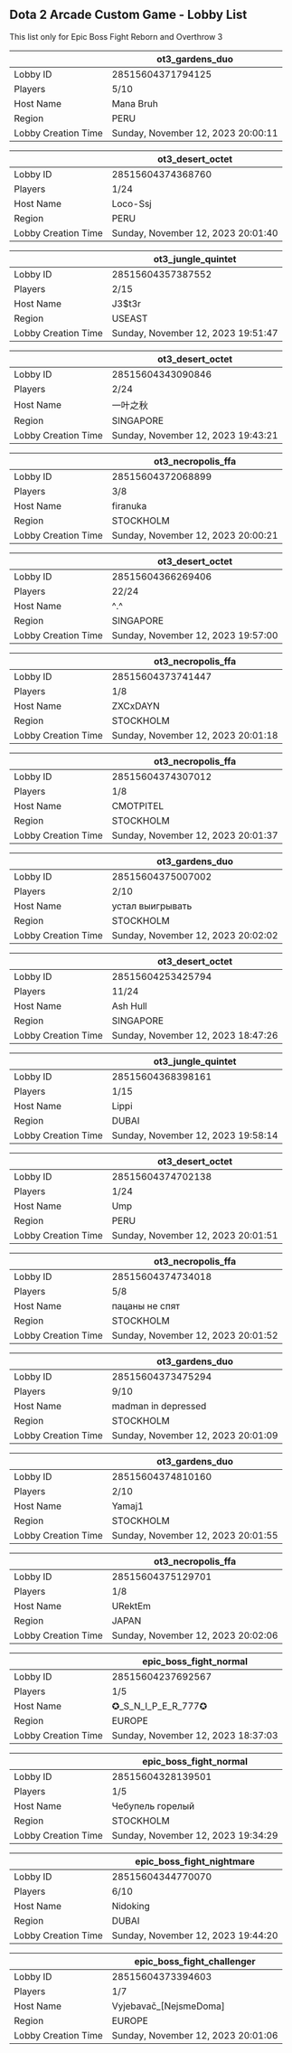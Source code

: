 ## Dota 2 Arcade Custom Game - Lobby List

This list only for Epic Boss Fight Reborn and Overthrow 3

|  | ot3_gardens_duo |
| ------ | ------ |
| Lobby ID | 28515604371794125 |
| Players | 5/10 |
| Host Name | Mana Bruh |
| Region | PERU |
| Lobby Creation Time | Sunday, November 12, 2023 20:00:11 |


|  | ot3_desert_octet |
| ------ | ------ |
| Lobby ID | 28515604374368760 |
| Players | 1/24 |
| Host Name | Loco-Ssj |
| Region | PERU |
| Lobby Creation Time | Sunday, November 12, 2023 20:01:40 |


|  | ot3_jungle_quintet |
| ------ | ------ |
| Lobby ID | 28515604357387552 |
| Players | 2/15 |
| Host Name | J3$t3r |
| Region | USEAST |
| Lobby Creation Time | Sunday, November 12, 2023 19:51:47 |


|  | ot3_desert_octet |
| ------ | ------ |
| Lobby ID | 28515604343090846 |
| Players | 2/24 |
| Host Name | 一叶之秋 |
| Region | SINGAPORE |
| Lobby Creation Time | Sunday, November 12, 2023 19:43:21 |


|  | ot3_necropolis_ffa |
| ------ | ------ |
| Lobby ID | 28515604372068899 |
| Players | 3/8 |
| Host Name | firanuka |
| Region | STOCKHOLM |
| Lobby Creation Time | Sunday, November 12, 2023 20:00:21 |


|  | ot3_desert_octet |
| ------ | ------ |
| Lobby ID | 28515604366269406 |
| Players | 22/24 |
| Host Name | ^.^ |
| Region | SINGAPORE |
| Lobby Creation Time | Sunday, November 12, 2023 19:57:00 |


|  | ot3_necropolis_ffa |
| ------ | ------ |
| Lobby ID | 28515604373741447 |
| Players | 1/8 |
| Host Name | ZXCxDAYN |
| Region | STOCKHOLM |
| Lobby Creation Time | Sunday, November 12, 2023 20:01:18 |


|  | ot3_necropolis_ffa |
| ------ | ------ |
| Lobby ID | 28515604374307012 |
| Players | 1/8 |
| Host Name | CMOTPITEL |
| Region | STOCKHOLM |
| Lobby Creation Time | Sunday, November 12, 2023 20:01:37 |


|  | ot3_gardens_duo |
| ------ | ------ |
| Lobby ID | 28515604375007002 |
| Players | 2/10 |
| Host Name | устал выигрывать |
| Region | STOCKHOLM |
| Lobby Creation Time | Sunday, November 12, 2023 20:02:02 |


|  | ot3_desert_octet |
| ------ | ------ |
| Lobby ID | 28515604253425794 |
| Players | 11/24 |
| Host Name | Ash Hull |
| Region | SINGAPORE |
| Lobby Creation Time | Sunday, November 12, 2023 18:47:26 |


|  | ot3_jungle_quintet |
| ------ | ------ |
| Lobby ID | 28515604368398161 |
| Players | 1/15 |
| Host Name | Lippi |
| Region | DUBAI |
| Lobby Creation Time | Sunday, November 12, 2023 19:58:14 |


|  | ot3_desert_octet |
| ------ | ------ |
| Lobby ID | 28515604374702138 |
| Players | 1/24 |
| Host Name | Ump |
| Region | PERU |
| Lobby Creation Time | Sunday, November 12, 2023 20:01:51 |


|  | ot3_necropolis_ffa |
| ------ | ------ |
| Lobby ID | 28515604374734018 |
| Players | 5/8 |
| Host Name | пацаны не спят |
| Region | STOCKHOLM |
| Lobby Creation Time | Sunday, November 12, 2023 20:01:52 |


|  | ot3_gardens_duo |
| ------ | ------ |
| Lobby ID | 28515604373475294 |
| Players | 9/10 |
| Host Name | madman in depressed |
| Region | STOCKHOLM |
| Lobby Creation Time | Sunday, November 12, 2023 20:01:09 |


|  | ot3_gardens_duo |
| ------ | ------ |
| Lobby ID | 28515604374810160 |
| Players | 2/10 |
| Host Name | Yamaj1 |
| Region | STOCKHOLM |
| Lobby Creation Time | Sunday, November 12, 2023 20:01:55 |


|  | ot3_necropolis_ffa |
| ------ | ------ |
| Lobby ID | 28515604375129701 |
| Players | 1/8 |
| Host Name | URektEm |
| Region | JAPAN |
| Lobby Creation Time | Sunday, November 12, 2023 20:02:06 |


|  | epic_boss_fight_normal |
| ------ | ------ |
| Lobby ID | 28515604237692567 |
| Players | 1/5 |
| Host Name | ✪_S_N_I_P_E_R_777✪ |
| Region | EUROPE |
| Lobby Creation Time | Sunday, November 12, 2023 18:37:03 |


|  | epic_boss_fight_normal |
| ------ | ------ |
| Lobby ID | 28515604328139501 |
| Players | 1/5 |
| Host Name | Чебупель горелый |
| Region | STOCKHOLM |
| Lobby Creation Time | Sunday, November 12, 2023 19:34:29 |


|  | epic_boss_fight_nightmare |
| ------ | ------ |
| Lobby ID | 28515604344770070 |
| Players | 6/10 |
| Host Name | Nidoking |
| Region | DUBAI |
| Lobby Creation Time | Sunday, November 12, 2023 19:44:20 |


|  | epic_boss_fight_challenger |
| ------ | ------ |
| Lobby ID | 28515604373394603 |
| Players | 1/7 |
| Host Name | Vyjebavač_[NejsmeDoma] |
| Region | EUROPE |
| Lobby Creation Time | Sunday, November 12, 2023 20:01:06 |



